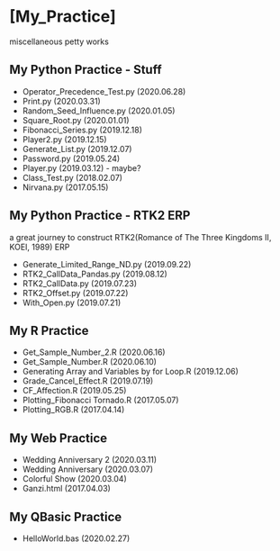 # [My_Practice]
miscellaneous petty works

## My Python Practice - Stuff
- Operator_Precedence_Test.py (2020.06.28)
- Print.py (2020.03.31)
- Random_Seed_Influence.py (2020.01.05)
- Square_Root.py (2020.01.01)
- Fibonacci_Series.py (2019.12.18)
- Player2.py (2019.12.15)
- Generate_List.py (2019.12.07)
- Password.py (2019.05.24)
- Player.py (2019.03.12) - maybe?
- Class_Test.py (2018.02.07)
- Nirvana.py (2017.05.15)

## My Python Practice - RTK2 ERP
a great journey to construct RTK2(Romance of The Three Kingdoms II, KOEI, 1989) ERP
- Generate_Limited_Range_ND.py (2019.09.22)
- RTK2_CallData_Pandas.py (2019.08.12)
- RTK2_CallData.py (2019.07.23)
- RTK2_Offset.py (2019.07.22)
- With_Open.py (2019.07.21)

## My R Practice
- Get_Sample_Number_2.R (2020.06.16)
- Get_Sample_Number.R (2020.06.10)
- Generating Array and Variables by for Loop.R (2019.12.06)
- Grade_Cancel_Effect.R (2019.07.19)
- CF_Affection.R (2019.05.25)
- Plotting_Fibonacci Tornado.R (2017.05.07)
- Plotting_RGB.R (2017.04.14)

## My Web Practice
- Wedding Anniversary 2 (2020.03.11)
- Wedding Anniversary (2020.03.07)
- Colorful Show (2020.03.04)
- Ganzi.html (2017.04.03)

## My QBasic Practice
- HelloWorld.bas (2020.02.27)
